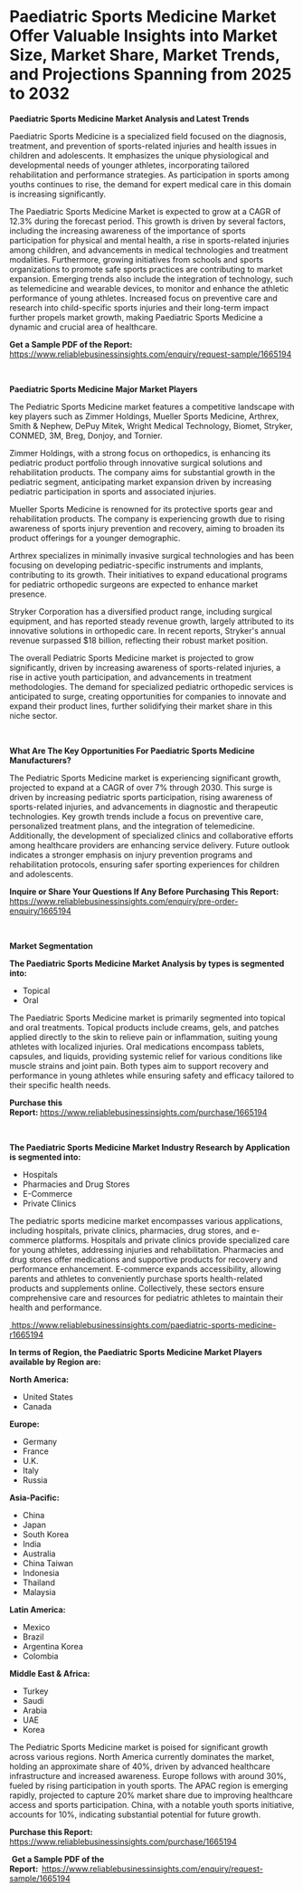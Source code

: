 <p><h1>Paediatric Sports Medicine Market Offer Valuable Insights into Market Size, Market Share, Market Trends, and Projections Spanning from 2025 to 2032</h1></p><p><strong>Paediatric Sports Medicine Market Analysis and Latest Trends</strong></p>
<p><p>Paediatric Sports Medicine is a specialized field focused on the diagnosis, treatment, and prevention of sports-related injuries and health issues in children and adolescents. It emphasizes the unique physiological and developmental needs of younger athletes, incorporating tailored rehabilitation and performance strategies. As participation in sports among youths continues to rise, the demand for expert medical care in this domain is increasing significantly.</p><p>The Paediatric Sports Medicine Market is expected to grow at a CAGR of 12.3% during the forecast period. This growth is driven by several factors, including the increasing awareness of the importance of sports participation for physical and mental health, a rise in sports-related injuries among children, and advancements in medical technologies and treatment modalities. Furthermore, growing initiatives from schools and sports organizations to promote safe sports practices are contributing to market expansion. Emerging trends also include the integration of technology, such as telemedicine and wearable devices, to monitor and enhance the athletic performance of young athletes. Increased focus on preventive care and research into child-specific sports injuries and their long-term impact further propels market growth, making Paediatric Sports Medicine a dynamic and crucial area of healthcare.</p></p>
<p><strong>Get a Sample PDF of the Report:&nbsp;</strong> <a href="https://www.reliablebusinessinsights.com/enquiry/request-sample/1665194?utm_campaign=2876&utm_medium=2&utm_source=Github&utm_content=ia&utm_term=17042025&utm_id=paediatric-sports-medicine">https://www.reliablebusinessinsights.com/enquiry/request-sample/1665194</a></p>
<p>&nbsp;</p>
<p><strong>Paediatric Sports Medicine Major Market Players</strong></p>
<p><p>The Pediatric Sports Medicine market features a competitive landscape with key players such as Zimmer Holdings, Mueller Sports Medicine, Arthrex, Smith & Nephew, DePuy Mitek, Wright Medical Technology, Biomet, Stryker, CONMED, 3M, Breg, Donjoy, and Tornier. </p><p>Zimmer Holdings, with a strong focus on orthopedics, is enhancing its pediatric product portfolio through innovative surgical solutions and rehabilitation products. The company aims for substantial growth in the pediatric segment, anticipating market expansion driven by increasing pediatric participation in sports and associated injuries.</p><p>Mueller Sports Medicine is renowned for its protective sports gear and rehabilitation products. The company is experiencing growth due to rising awareness of sports injury prevention and recovery, aiming to broaden its product offerings for a younger demographic.</p><p>Arthrex specializes in minimally invasive surgical technologies and has been focusing on developing pediatric-specific instruments and implants, contributing to its growth. Their initiatives to expand educational programs for pediatric orthopedic surgeons are expected to enhance market presence.</p><p>Stryker Corporation has a diversified product range, including surgical equipment, and has reported steady revenue growth, largely attributed to its innovative solutions in orthopedic care. In recent reports, Stryker's annual revenue surpassed $18 billion, reflecting their robust market position.</p><p>The overall Pediatric Sports Medicine market is projected to grow significantly, driven by increasing awareness of sports-related injuries, a rise in active youth participation, and advancements in treatment methodologies. The demand for specialized pediatric orthopedic services is anticipated to surge, creating opportunities for companies to innovate and expand their product lines, further solidifying their market share in this niche sector.</p></p>
<p>&nbsp;</p>
<p><strong>What Are The Key Opportunities For Paediatric Sports Medicine Manufacturers?</strong></p>
<p><p>The Pediatric Sports Medicine market is experiencing significant growth, projected to expand at a CAGR of over 7% through 2030. This surge is driven by increasing pediatric sports participation, rising awareness of sports-related injuries, and advancements in diagnostic and therapeutic technologies. Key growth trends include a focus on preventive care, personalized treatment plans, and the integration of telemedicine. Additionally, the development of specialized clinics and collaborative efforts among healthcare providers are enhancing service delivery. Future outlook indicates a stronger emphasis on injury prevention programs and rehabilitation protocols, ensuring safer sporting experiences for children and adolescents.</p></p>
<p><strong>Inquire or Share Your Questions If Any Before Purchasing This Report:</strong> <a href="https://www.reliablebusinessinsights.com/enquiry/pre-order-enquiry/1665194?utm_campaign=2876&utm_medium=2&utm_source=Github&utm_content=ia&utm_term=17042025&utm_id=paediatric-sports-medicine">https://www.reliablebusinessinsights.com/enquiry/pre-order-enquiry/1665194</a></p>
<p>&nbsp;</p>
<p><strong>Market Segmentation</strong></p>
<p><strong>The Paediatric Sports Medicine Market Analysis by types is segmented into:</strong></p>
<p><ul><li>Topical</li><li>Oral</li></ul></p>
<p><p>The Paediatric Sports Medicine market is primarily segmented into topical and oral treatments. Topical products include creams, gels, and patches applied directly to the skin to relieve pain or inflammation, suiting young athletes with localized injuries. Oral medications encompass tablets, capsules, and liquids, providing systemic relief for various conditions like muscle strains and joint pain. Both types aim to support recovery and performance in young athletes while ensuring safety and efficacy tailored to their specific health needs.</p></p>
<p><strong>Purchase this Report:&nbsp;</strong><a href="https://www.reliablebusinessinsights.com/purchase/1665194?utm_campaign=2876&utm_medium=2&utm_source=Github&utm_content=ia&utm_term=17042025&utm_id=paediatric-sports-medicine">https://www.reliablebusinessinsights.com/purchase/1665194</a></p>
<p>&nbsp;</p>
<p><strong>The Paediatric Sports Medicine Market Industry Research by Application is segmented into:</strong></p>
<p><ul><li>Hospitals</li><li>Pharmacies and Drug Stores</li><li>E-Commerce</li><li>Private Clinics</li></ul></p>
<p><p>The pediatric sports medicine market encompasses various applications, including hospitals, private clinics, pharmacies, drug stores, and e-commerce platforms. Hospitals and private clinics provide specialized care for young athletes, addressing injuries and rehabilitation. Pharmacies and drug stores offer medications and supportive products for recovery and performance enhancement. E-commerce expands accessibility, allowing parents and athletes to conveniently purchase sports health-related products and supplements online. Collectively, these sectors ensure comprehensive care and resources for pediatric athletes to maintain their health and performance.</p></p>
<p><a href="https://www.reliablebusinessinsights.com/paediatric-sports-medicine-r1665194?utm_campaign=2876&utm_medium=2&utm_source=Github&utm_content=ia&utm_term=17042025&utm_id=paediatric-sports-medicine">&nbsp;https://www.reliablebusinessinsights.com/paediatric-sports-medicine-r1665194</a></p>
<p><strong>In terms of Region, the Paediatric Sports Medicine Market Players available by Region are:</strong></p>
<p>
    <p> <strong> North America: </strong>
        <ul>
            <li>United States</li>
            <li>Canada</li>
        </ul>
        </p> 
    <p> <strong> Europe: </strong>
        <ul>
            <li>Germany</li>
            <li>France</li>
            <li>U.K.</li>
            <li>Italy</li>
            <li>Russia</li>
        </ul>
        </p> 
    <p> <strong> Asia-Pacific: </strong>
        <ul>
            <li>China</li>
            <li>Japan</li>
            <li>South Korea</li>
            <li>India</li>
            <li>Australia</li>
            <li>China Taiwan</li>
            <li>Indonesia</li>
            <li>Thailand</li>
            <li>Malaysia</li>
        </ul>
        </p> 
    <p> <strong> Latin America: </strong>
        <ul>
            <li>Mexico</li>
            <li>Brazil</li>
            <li>Argentina Korea</li>
            <li>Colombia</li>
        </ul>
        </p> 
    <p> <strong> Middle East & Africa: </strong>
        <ul>
            <li>Turkey</li>
            <li>Saudi</li>
            <li>Arabia</li>
            <li>UAE</li>
            <li>Korea</li>
        </ul>
    </p>
    </p>
<p><p>The Pediatric Sports Medicine market is poised for significant growth across various regions. North America currently dominates the market, holding an approximate share of 40%, driven by advanced healthcare infrastructure and increased awareness. Europe follows with around 30%, fueled by rising participation in youth sports. The APAC region is emerging rapidly, projected to capture 20% market share due to improving healthcare access and sports participation. China, with a notable youth sports initiative, accounts for 10%, indicating substantial potential for future growth.</p></p>
<p><strong>Purchase this Report: </strong><a href="https://www.reliablebusinessinsights.com/purchase/1665194?utm_campaign=2876&utm_medium=2&utm_source=Github&utm_content=ia&utm_term=17042025&utm_id=paediatric-sports-medicine">https://www.reliablebusinessinsights.com/purchase/1665194</a></p>
<p>&nbsp;<strong>Get a Sample PDF of the Report:&nbsp;&nbsp;</strong><a href="https://www.reliablebusinessinsights.com/enquiry/request-sample/1665194?utm_campaign=2876&utm_medium=2&utm_source=Github&utm_content=ia&utm_term=17042025&utm_id=paediatric-sports-medicine">https://www.reliablebusinessinsights.com/enquiry/request-sample/1665194</a></p>
<p><strong></strong></p>
<p><p></p><p></p><p></p></p>